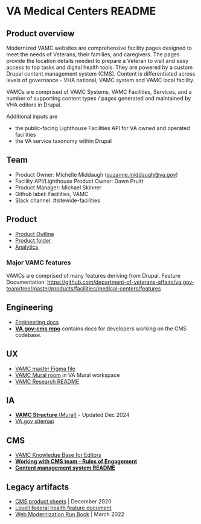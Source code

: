 # VA Medical Centers README 

## Product overview
Modernized VAMC websites are comprehensive facility pages designed to meet the needs of Veterans, their families, and caregivers. The pages provide the location details needed to prepare a Veteran to visit and easy access to top tasks and digital health tools. They are powered by a custom Drupal content management system (CMS). Content is differentiated across levels of governance - VHA national, VAMC system and VAMC local facility.

VAMCs are comprised of VAMC Systems, VAMC Facilities, Services, and a number of supporting content types / pages generated and maintained by VHA editors in Drupal.

Additional inputs are
- the public-facing Lighthouse Facilities API for VA owned and operated facilities
- the VA service taxonomy within Drupal

## Team
- Product Owner: Michelle Middaugh (suzanne.middaugh@va.gov)
- Facility API/Lighthouse Product Owner: Dawn Pruitt 
- Product Manager: Michael Skinner
- Github label: Facilities, VAMC
- Slack channel: #sitewide-facilities

## Product
- [Product Outline](https://github.com/department-of-veterans-affairs/va.gov-team/blob/master/products/facilities/medical-centers/product/vamc-product-brief.md#vamc-pages-product-outline)
- [Product folder](https://github.com/department-of-veterans-affairs/va.gov-team/blob/master/products/facilities/medical-centers/product/)
- [Analytics](https://github.com/department-of-veterans-affairs/va.gov-team/blob/master/products/facilities/medical-centers/analytics/)

### Major VAMC features
VAMCs are comprised of many features deriving from Drupal. 
Feature Documentation: https://github.com/department-of-veterans-affairs/va.gov-team/tree/master/products/facilities/medical-centers/features

## Engineering
- [Engineering docs](https://github.com/department-of-veterans-affairs/va.gov-team/tree/master/products/facilities/medical-centers/engineering)
- [**VA.gov-cms repo**](https://github.com/department-of-veterans-affairs/va.gov-cms) contains docs for developers working on the CMS codebase.

## UX
- [VAMC master Figma file](https://www.figma.com/design/ikCp2eOubIgbN1TwyEYIrN/VAMC-Master?node-id=1-6820&p=f&t=nuOdHl3WvmBlYXJD-0)
- [VAMC Mural room](https://app.mural.co/t/departmentofveteransaffairs9999/r/1582580020997) in VA Mural workspace
- [VAMC Research README](https://github.com/department-of-veterans-affairs/va.gov-team/tree/master/products/facilities/medical-centers/research#vamc-research-readme)

## IA 
* [**VAMC Structure** (Mural)](https://app.mural.co/t/departmentofveteransaffairs9999/m/departmentofveteransaffairs9999/1735240054295/6544293bd5824a39b7d041227275c301aa967146) - Updated Dec 2024
* [VA.gov sitemap](https://app.mural.co/t/departmentofveteransaffairs9999/m/departmentofveteransaffairs9999/1672351995789/71a5b7ba07995735d458df39e07a696f48a9be48?wid=7-1676676077721&sender=u0b235d03cbd64f7f93673243)

## CMS
- [VAMC Knowledge Base for Editors](https://prod.cms.va.gov/help/vamc)
- [**Working with CMS team - Rules of Engagement**](https://github.com/department-of-veterans-affairs/va.gov-team/blob/master/platform/cms/working-with-cms-team.md#working-with-cms-team)
- [**Content management system README**](https://github.com/department-of-veterans-affairs/va.gov-team/tree/master/platform/cms#content-management-system)



## Legacy artifacts
- [CMS product sheets](https://github.com/department-of-veterans-affairs/va.gov-team/blob/master/platform/cms/VA-CMS-Product-Sheets.pdf) | December 2020
- [Lovell federal health feature document](https://github.com/department-of-veterans-affairs/va.gov-team/blob/master/products/facilities/medical-centers/initiatives/2022-2023-lovell/lovell-initiative-brief.md)
- [Web Modernization Run Book](https://github.com/department-of-veterans-affairs/va.gov-team/blob/master/teams/vsa/teams/vamc/vamc_transition_documents/Web_Modernization_Run_Book.md) | March 2022



